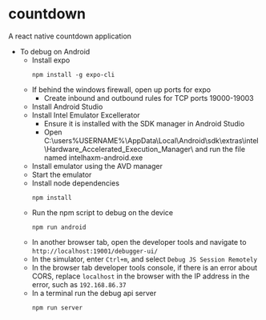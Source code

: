 # countdown
A react native countdown application
* To debug on Android
  * Install expo
    ```
    npm install -g expo-cli
    ```
  * If behind the windows firewall, open up ports for expo
    * Create inbound and outbound rules for TCP ports 19000-19003
  * Install Android Studio
  * Install Intel Emulator Excellerator
    * Ensure it is installed with the SDK manager in Android Studio
    * Open C:\users\%USERNAME%\AppData\Local\Android\sdk\extras\intel\Hardware_Accelerated_Execution_Manager\ and run the file named intelhaxm-android.exe
  * Install emulator using the AVD manager
  * Start the emulator
  * Install node dependencies
    ```
    npm install
    ```
  * Run the npm script to debug on the device
    ```
    npm run android
    ```
  * In another browser tab, open the developer tools and navigate to `http://localhost:19001/debugger-ui/`
  * In the simulator, enter `Ctrl+m`, and select `Debug JS Session Remotely`
  * In the browser tab developer tools console, if there is an error about CORS, replace `localhost` in the browser with the IP address in the error, such as `192.168.86.37`
  * In a terminal run the debug api server
    ```
    npm run server
    ```